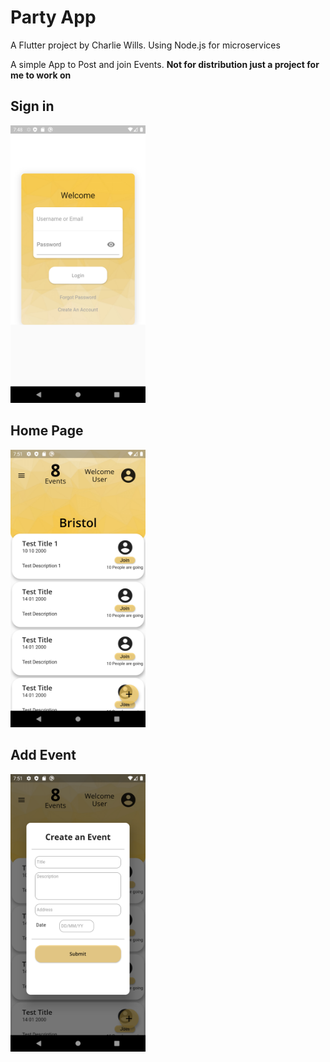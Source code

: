 # Party App

A Flutter project by Charlie Wills.
Using Node.js for microservices 

A simple App to Post and join Events.
**Not for distribution just a project for me to work on**

## Sign in
<img src="/images/ReadmeImages/Login.png" width="216">

## Home Page
<img src="/images/ReadmeImages/HomePage.png" width="216">

## Add Event
<img src="/images/ReadmeImages/addEvent.png" width="216">



